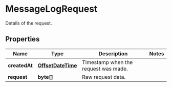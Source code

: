 

# MessageLogRequest

Details of the request.
## Properties

Name | Type | Description | Notes
------------ | ------------- | ------------- | -------------
**createdAt** | [**OffsetDateTime**](OffsetDateTime.md) | Timestamp when the request was made. | 
**request** | **byte[]** | Raw request data. | 



